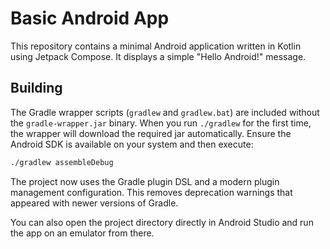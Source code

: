 # Basic Android App

This repository contains a minimal Android application written in Kotlin using Jetpack Compose. It displays a simple "Hello Android!" message.

## Building

The Gradle wrapper scripts (`gradlew` and `gradlew.bat`) are included without the
`gradle-wrapper.jar` binary. When you run `./gradlew` for the first time, the
wrapper will download the required jar automatically. Ensure the Android SDK is
available on your system and then execute:

```bash
./gradlew assembleDebug
```

The project now uses the Gradle plugin DSL and a modern plugin management
configuration. This removes deprecation warnings that appeared with newer
versions of Gradle.

You can also open the project directory directly in Android Studio and run the
app on an emulator from there.
